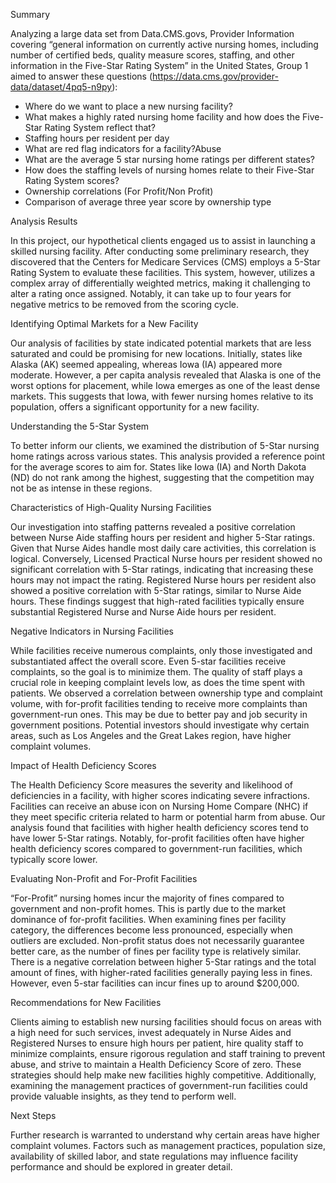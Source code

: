 Summary

Analyzing a large data set from Data.CMS.govs, Provider Information covering “general information on currently active nursing homes, including number of certified beds, quality measure scores, staffing, and other information in the Five-Star Rating System” in the United States, Group 1 aimed to answer these questions (https://data.cms.gov/provider-data/dataset/4pq5-n9py):
- Where do we want to place a new nursing facility?
- What makes a highly rated nursing home facility and how does the Five-Star Rating System reflect that?
- Staffing hours per resident per day
- What are red flag indicators for a facility?Abuse
- What are the average 5 star nursing home ratings per different states?
- How does the staffing levels of nursing homes relate to their Five-Star Rating System scores?
- Ownership correlations (For Profit/Non Profit)
- Comparison of average three year score by ownership type


Analysis Results

In this project, our hypothetical clients engaged us to assist in launching a skilled nursing facility. After conducting some preliminary research, they discovered that the Centers for Medicare Services (CMS) employs a 5-Star Rating System to evaluate these facilities. This system, however, utilizes a complex array of differentially weighted metrics, making it challenging to alter a rating once assigned. Notably, it can take up to four years for negative metrics to be removed from the scoring cycle.

Identifying Optimal Markets for a New Facility

Our analysis of facilities by state indicated potential markets that are less saturated and could be promising for new locations. Initially, states like Alaska (AK) seemed appealing, whereas Iowa (IA) appeared more moderate. However, a per capita analysis revealed that Alaska is one of the worst options for placement, while Iowa emerges as one of the least dense markets. This suggests that Iowa, with fewer nursing homes relative to its population, offers a significant opportunity for a new facility.

Understanding the 5-Star System

To better inform our clients, we examined the distribution of 5-Star nursing home ratings across various states. This analysis provided a reference point for the average scores to aim for. States like Iowa (IA) and North Dakota (ND) do not rank among the highest, suggesting that the competition may not be as intense in these regions.

Characteristics of High-Quality Nursing Facilities

Our investigation into staffing patterns revealed a positive correlation between Nurse Aide staffing hours per resident and higher 5-Star ratings. Given that Nurse Aides handle most daily care activities, this correlation is logical. Conversely, Licensed Practical Nurse hours per resident showed no significant correlation with 5-Star ratings, indicating that increasing these hours may not impact the rating. Registered Nurse hours per resident also showed a positive correlation with 5-Star ratings, similar to Nurse Aide hours. These findings suggest that high-rated facilities typically ensure substantial Registered Nurse and Nurse Aide hours per resident.

Negative Indicators in Nursing Facilities

While facilities receive numerous complaints, only those investigated and substantiated affect the overall score. Even 5-star facilities receive complaints, so the goal is to minimize them. The quality of staff plays a crucial role in keeping complaint levels low, as does the time spent with patients. We observed a correlation between ownership type and complaint volume, with for-profit facilities tending to receive more complaints than government-run ones. This may be due to better pay and job security in government positions. Potential investors should investigate why certain areas, such as Los Angeles and the Great Lakes region, have higher complaint volumes.

Impact of Health Deficiency Scores

The Health Deficiency Score measures the severity and likelihood of deficiencies in a facility, with higher scores indicating severe infractions. Facilities can receive an abuse icon on Nursing Home Compare (NHC) if they meet specific criteria related to harm or potential harm from abuse. Our analysis found that facilities with higher health deficiency scores tend to have lower 5-Star ratings. Notably, for-profit facilities often have higher health deficiency scores compared to government-run facilities, which typically score lower.

Evaluating Non-Profit and For-Profit Facilities

“For-Profit” nursing homes incur the majority of fines compared to government and non-profit homes. This is partly due to the market dominance of for-profit facilities. When examining fines per facility category, the differences become less pronounced, especially when outliers are excluded. Non-profit status does not necessarily guarantee better care, as the number of fines per facility type is relatively similar. There is a negative correlation between higher 5-Star ratings and the total amount of fines, with higher-rated facilities generally paying less in fines. However, even 5-star facilities can incur fines up to around $200,000.

Recommendations for New Facilities

Clients aiming to establish new nursing facilities should focus on areas with a high need for such services, invest adequately in Nurse Aides and Registered Nurses to ensure high hours per patient, hire quality staff to minimize complaints, ensure rigorous regulation and staff training to prevent abuse, and strive to maintain a Health Deficiency Score of zero. These strategies should help make new facilities highly competitive. Additionally, examining the management practices of government-run facilities could provide valuable insights, as they tend to perform well.

Next Steps

Further research is warranted to understand why certain areas have higher complaint volumes. Factors such as management practices, population size, availability of skilled labor, and state regulations may influence facility performance and should be explored in greater detail.
